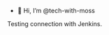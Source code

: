 - 👋 Hi, I’m @tech-with-moss

Testing connection with Jenkins.

<!---
tech-with-moss/tech-with-moss is a ✨ special ✨ repository because its `README.md` (this file) appears on your GitHub profile.
You can click the Preview link to take a look at your changes.
--->
